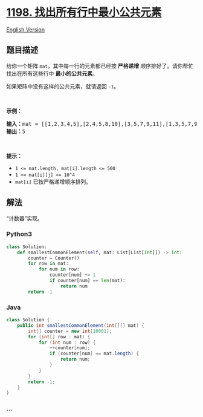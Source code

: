 # [1198. 找出所有行中最小公共元素](https://leetcode-cn.com/problems/find-smallest-common-element-in-all-rows)

[English Version](/solution/1100-1199/1198.Find%20Smallest%20Common%20Element%20in%20All%20Rows/README_EN.md)

## 题目描述

<!-- 这里写题目描述 -->

<p>给你一个矩阵 <code>mat</code>，其中每一行的元素都已经按 <strong>严格递增</strong> 顺序排好了。请你帮忙找出在所有这些行中 <strong>最小的公共元素</strong>。</p>

<p>如果矩阵中没有这样的公共元素，就请返回 <code>-1</code>。</p>

<p> </p>

<p><strong>示例：</strong></p>

<pre>
<strong>输入：</strong>mat = [[1,2,3,4,5],[2,4,5,8,10],[3,5,7,9,11],[1,3,5,7,9]]
<strong>输出：</strong>5
</pre>

<p> </p>

<p><strong>提示：</strong></p>

<ul>
	<li><code>1 <= mat.length, mat[i].length <= 500</code></li>
	<li><code>1 <= mat[i][j] <= 10^4</code></li>
	<li><code>mat[i]</code> 已按严格递增顺序排列。</li>
</ul>

## 解法

<!-- 这里可写通用的实现逻辑 -->

“计数器”实现。

<!-- tabs:start -->

### **Python3**

<!-- 这里可写当前语言的特殊实现逻辑 -->

```python
class Solution:
    def smallestCommonElement(self, mat: List[List[int]]) -> int:
        counter = Counter()
        for row in mat:
            for num in row:
                counter[num] += 1
                if counter[num] == len(mat):
                    return num
        return -1
```

### **Java**

<!-- 这里可写当前语言的特殊实现逻辑 -->

```java
class Solution {
    public int smallestCommonElement(int[][] mat) {
        int[] counter = new int[10001];
        for (int[] row : mat) {
            for (int num : row) {
                ++counter[num];
                if (counter[num] == mat.length) {
                    return num;
                }
            }
        }
        return -1;
    }
}
```

### **...**

```

```

<!-- tabs:end -->
